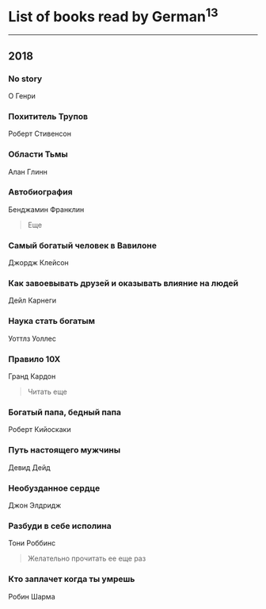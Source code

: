 # List of books read by German<sup>13</sup>
---

## 2018

### No story
О Генри


### Похититель Трупов
Роберт Стивенсон


### Области Тьмы
Алан Глинн


### Автобиография
Бенджамин Франклин
> Еще


### Самый богатый человек в Вавилоне
Джордж Клейсон


### Как завоевывать друзей и оказывать влияние на людей
Дейл Карнеги


### Наука стать богатым
Уоттлз Уоллес


### Правило 10Х
Гранд Кардон
> Читать еще


### Богатый папа, бедный папа
Роберт Кийоскаки


### Путь настоящего мужчины
Девид Дейд


### Необузданное сердце
Джон Элдридж


### Разбуди в себе исполина
Тони Роббинс
> Желательно прочитать ее еще раз


### Кто заплачет когда ты умрешь
Робин Шарма



